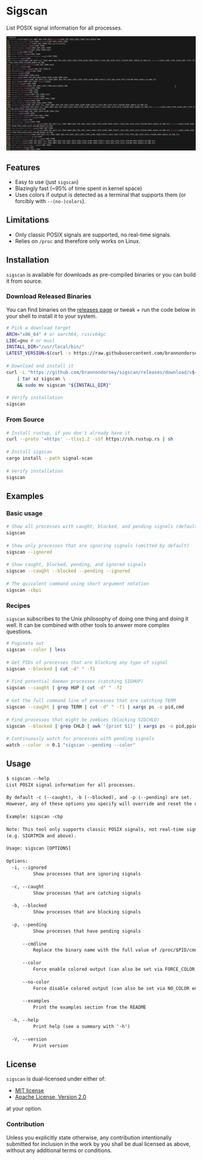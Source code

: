 # Sigscan

List POSIX signal information for all processes.

![sigscan screenshot](https://raw.githubusercontent.com/brannondorsey/sigscan/main/.images/sigscan-screenshot.png)

## Features

* Easy to use (just `sigscan`)
* Blazingly fast (~95% of time spent in kernel space)
* Uses colors if output is detected as a terminal that supports them (or forcibly with `--(no-)colors`).

## Limitations

* Only classic POSIX signals are supported, no real-time signals.
* Relies on `/proc` and therefore only works on Linux.

## Installation

`sigscan` is available for downloads as pre-compiled binaries or you can build it from source.

### Download Released Binaries

You can find binaries on the [releases page](https://github.com/brannondorsey/sigscan/releases) or tweak + run the code below in your shell to install it to your system.

```bash
# Pick a download target
ARCH="x86_64" # or aarch64, riscv64gc
LIBC=gnu # or musl
INSTALL_DIR="/usr/local/bin/"
LATEST_VERSION=$(curl -s https://raw.githubusercontent.com/brannondorsey/sigscan/refs/heads/main/Cargo.toml | grep -Po '^version = "\K[^"]*')

# Download and install it
curl -L "https://github.com/brannondorsey/sigscan/releases/download/v${LATEST_VERSION}/sigscan-${ARCH}-unknown-linux-${LIBC}.tar.gz" \
    | tar xz sigscan \
    && sudo mv sigscan "${INSTALL_DIR}"

# Verify installation
sigscan
```

### From Source

```bash
# Install rustup, if you don't already have it
curl --proto '=https' --tlsv1.2 -sSf https://sh.rustup.rs | sh

# Install sigscan
cargo install --path signal-scan

# Verify installation
sigscan
```

<!--
WARNING:
        THE "\#\# Examples" SECTION IS USED TO GENERATE THE EXAMPLE CONTENT
        DISPLAYED WHEN INVOKING `sigscan --examples`. ALL CONTENTENT AFTER
        THIS SECTION BUT BEFORE THE NEXT ## HEADER WILL BE AUTOMATICALLY
        INCLUDED IN THE `sigscan` BINARY.
-->
## Examples

### Basic usage

```bash
# Show all processes with caught, blocked, and pending signals (default)
sigscan

# Show only processes that are ignoring signals (omitted by default)
sigscan --ignored

# Show caught, blocked, pending, and ignored signals
sigscan --caught --blocked --pending --ignored

# The quivalent command using short argument notation
sigscan -cbpi
```

### Recipes

`sigscan` subscribes to the Unix philosophy of doing one thing and doing it well. It can be combined with other tools to answer more complex questions.

```bash
# Paginate out 
sigscan --color | less

# Get PIDs of processes that are blocking any type of signal
sigscan --blocked | cut -d" " -f1

# Find potential daemon processes (catching SIGHUP)
sigscan --caught | grep HUP | cut -d" " -f2

# Get the full command line of processes that are catching TERM
sigscan --caught | grep TERM | cut -d" " -f1 | xargs ps -o pid,cmd

# Find processes that might be zombies (blocking SIGCHLD)
sigscan --blocked | grep CHLD | awk '{print $1}' | xargs ps -o pid,ppid,state,cmd

# Continuously watch for processes with pending signals
watch --color -n 0.1 "sigscan --pending --color"
```

## Usage
<!--
/WARNING:
        END OF WARNING (SEE ABOVE)
-->

```txt
$ sigscan --help
List POSIX signal information for all processes.

By default -c (--caught), -b (--blocked), and -p (--pending) are set.
However, any of these options you specify will override and reset the defaults.

Example: sigscan -cbp

Note: This tool only supports classic POSIX signals, not real-time signals
(e.g. SIGRTMIN and above).

Usage: sigscan [OPTIONS]

Options:
  -i, --ignored
          Show processes that are ignoring signals

  -c, --caught
          Show processes that are catching signals

  -b, --blocked
          Show processes that are blocking signals

  -p, --pending
          Show processes that have pending signals

      --cmdline
          Replace the binary name with the full value of /proc/$PID/cmdline surrounded by quotes

      --color
          Force enable colored output (can also be set via FORCE_COLOR env var)

      --no-color
          Force disable colored output (can also be set via NO_COLOR env var)

      --examples
          Print the examples section from the README

  -h, --help
          Print help (see a summary with '-h')

  -V, --version
          Print version
```

## License

`sigscan` is dual-licensed under either of:

* [MIT license](https://opensource.org/license/mit)
* [Apache License, Version 2.0](https://opensource.org/license/apache-2-0)

at your option.

### Contribution

Unless you explicitly state otherwise, any contribution intentionally submitted
for inclusion in the work by you shall be dual licensed as above, without any
additional terms or conditions.
